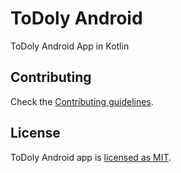 # ToDoly Android

ToDoly Android App in Kotlin

## Contributing

Check the [Contributing guidelines](https://github.com/AlAskalany/todoly-android-kotlin/blob/master/.github/CONTRIBUTING.md).

## License

ToDoly Android app is [licensed as MIT](https://github.com/AlAskalany/todoly-android-kotlin/blob/master/LICENSE).
